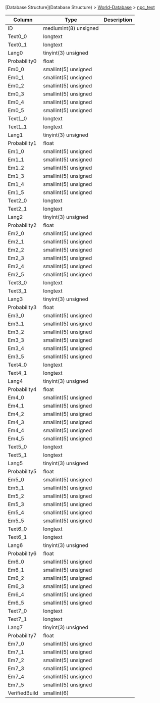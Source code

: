 [Database Structure](Database Structure) > [World-Database](World-Database) > [npc_text](npc_text)

Column | Type | Description
--- | --- | ---
ID | mediumint(8) unsigned | 
Text0_0 | longtext | 
Text0_1 | longtext | 
Lang0 | tinyint(3) unsigned | 
Probability0 | float | 
Em0_0 | smallint(5) unsigned | 
Em0_1 | smallint(5) unsigned | 
Em0_2 | smallint(5) unsigned | 
Em0_3 | smallint(5) unsigned | 
Em0_4 | smallint(5) unsigned | 
Em0_5 | smallint(5) unsigned | 
Text1_0 | longtext | 
Text1_1 | longtext | 
Lang1 | tinyint(3) unsigned | 
Probability1 | float | 
Em1_0 | smallint(5) unsigned | 
Em1_1 | smallint(5) unsigned | 
Em1_2 | smallint(5) unsigned | 
Em1_3 | smallint(5) unsigned | 
Em1_4 | smallint(5) unsigned | 
Em1_5 | smallint(5) unsigned | 
Text2_0 | longtext | 
Text2_1 | longtext | 
Lang2 | tinyint(3) unsigned | 
Probability2 | float | 
Em2_0 | smallint(5) unsigned | 
Em2_1 | smallint(5) unsigned | 
Em2_2 | smallint(5) unsigned | 
Em2_3 | smallint(5) unsigned | 
Em2_4 | smallint(5) unsigned | 
Em2_5 | smallint(5) unsigned | 
Text3_0 | longtext | 
Text3_1 | longtext | 
Lang3 | tinyint(3) unsigned | 
Probability3 | float | 
Em3_0 | smallint(5) unsigned | 
Em3_1 | smallint(5) unsigned | 
Em3_2 | smallint(5) unsigned | 
Em3_3 | smallint(5) unsigned | 
Em3_4 | smallint(5) unsigned | 
Em3_5 | smallint(5) unsigned | 
Text4_0 | longtext | 
Text4_1 | longtext | 
Lang4 | tinyint(3) unsigned | 
Probability4 | float | 
Em4_0 | smallint(5) unsigned | 
Em4_1 | smallint(5) unsigned | 
Em4_2 | smallint(5) unsigned | 
Em4_3 | smallint(5) unsigned | 
Em4_4 | smallint(5) unsigned | 
Em4_5 | smallint(5) unsigned | 
Text5_0 | longtext | 
Text5_1 | longtext | 
Lang5 | tinyint(3) unsigned | 
Probability5 | float | 
Em5_0 | smallint(5) unsigned | 
Em5_1 | smallint(5) unsigned | 
Em5_2 | smallint(5) unsigned | 
Em5_3 | smallint(5) unsigned | 
Em5_4 | smallint(5) unsigned | 
Em5_5 | smallint(5) unsigned | 
Text6_0 | longtext | 
Text6_1 | longtext | 
Lang6 | tinyint(3) unsigned | 
Probability6 | float | 
Em6_0 | smallint(5) unsigned | 
Em6_1 | smallint(5) unsigned | 
Em6_2 | smallint(5) unsigned | 
Em6_3 | smallint(5) unsigned | 
Em6_4 | smallint(5) unsigned | 
Em6_5 | smallint(5) unsigned | 
Text7_0 | longtext | 
Text7_1 | longtext | 
Lang7 | tinyint(3) unsigned | 
Probability7 | float | 
Em7_0 | smallint(5) unsigned | 
Em7_1 | smallint(5) unsigned | 
Em7_2 | smallint(5) unsigned | 
Em7_3 | smallint(5) unsigned | 
Em7_4 | smallint(5) unsigned | 
Em7_5 | smallint(5) unsigned | 
VerifiedBuild | smallint(6) | 
